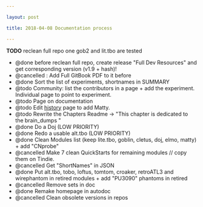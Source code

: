 ```yaml
---

layout: post

title: 2018-04-08 Documentation process

---
```



**TODO** reclean full repo one gob2 and lit.tbo are tested

-   @done before reclean full repo, create release "Full Dev Resources"
    and get corresponding version (v1.9 + hash)!
-   @cancelled : Add Full GitBook PDF to it before
-   @done Sort the list of experiments, shortnames in SUMMARY
-   @todo Community: list the contributors in a page + add
    the experiment. Individual page to point to experiment.
-   @todo Page on documentation
-   @todo Edit
    [history](https://kelu124.gitbooks.io/echomods/content/Chapter1/history.html)
    page to add Matty.
-   @todo Rewrite the Chapters Readme -&gt; "This chapter is dedicated
    to the brain\_dumps "
-   @done Do a Doj (LOW PRIORITY)
-   @done Redo a usable alt.tbo (LOW PRIORITY)
-   @done Clean Modules list (keep lite.tbo, goblin, cletus, doj,
    elmo, matty) + add "CNprobe"
-   @cancelled Make 7 clean QuickStarts for remaining modules // copy
    them on Tindie.
-   @cancelled Get "ShortNames" in JSON
-   @done Put alt.tbo, tobo, loftus, tomtom, croaker, retroATL3 and
    wirephantom in retired modules + add "PU3090" phantoms in retired
-   @cancelled Remove sets in doc
-   @done Remake homepage in autodoc
-   @cancelled Clean obsolete versions in repos

